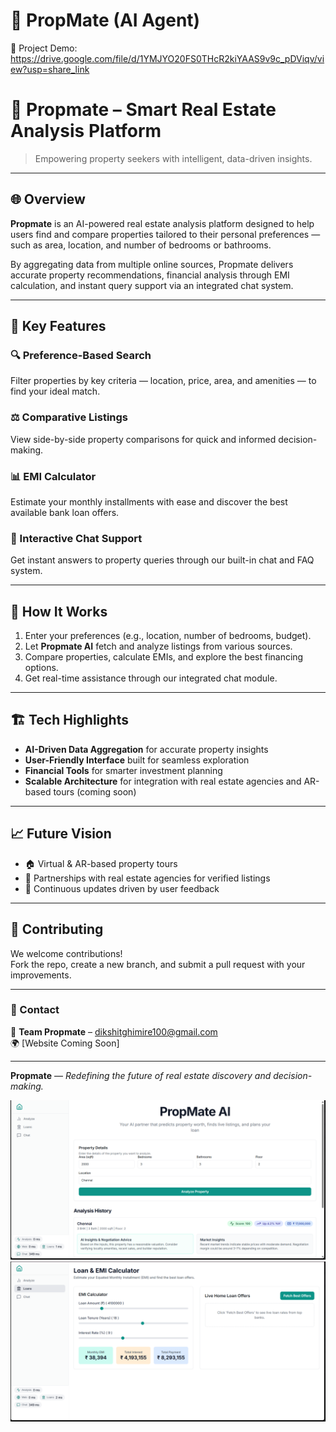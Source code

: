 # 🚀 PropMate (AI Agent)

🎥 Project Demo:
https://drive.google.com/file/d/1YMJYO20FS0THcR2kiYAAS9v9c_pDViqv/view?usp=share_link


# 🏡 Propmate – Smart Real Estate Analysis Platform

> Empowering property seekers with intelligent, data-driven insights.

---

## 🌐 Overview

**Propmate** is an AI-powered real estate analysis platform designed to help users find and compare properties tailored to their personal preferences — such as area, location, and number of bedrooms or bathrooms.

By aggregating data from multiple online sources, Propmate delivers accurate property recommendations, financial analysis through EMI calculation, and instant query support via an integrated chat system.

---

## 🚀 Key Features

### 🔍 Preference-Based Search  
Filter properties by key criteria — location, price, area, and amenities — to find your ideal match.

### ⚖️ Comparative Listings  
View side-by-side property comparisons for quick and informed decision-making.

### 📊 EMI Calculator  
Estimate your monthly installments with ease and discover the best available bank loan offers.

### 💬 Interactive Chat Support  
Get instant answers to property queries through our built-in chat and FAQ system.

---

## 🧠 How It Works
1. Enter your preferences (e.g., location, number of bedrooms, budget).  
2. Let **Propmate AI** fetch and analyze listings from various sources.  
3. Compare properties, calculate EMIs, and explore the best financing options.  
4. Get real-time assistance through our integrated chat module.

---

## 🏗️ Tech Highlights
- **AI-Driven Data Aggregation** for accurate property insights  
- **User-Friendly Interface** built for seamless exploration  
- **Financial Tools** for smarter investment planning  
- **Scalable Architecture** for integration with real estate agencies and AR-based tours (coming soon)

---

## 📈 Future Vision
- 🏠 Virtual & AR-based property tours  
- 🤝 Partnerships with real estate agencies for verified listings  
- 🔁 Continuous updates driven by user feedback

---

## 🤝 Contributing
We welcome contributions!  
Fork the repo, create a new branch, and submit a pull request with your improvements.

---

### 💬 Contact
📧 **Team Propmate** – dikshitghimire100@gmail.com  
🌍 [Website Coming Soon]

---

**Propmate** — *Redefining the future of real estate discovery and decision-making.*

![Banner](1st.png)
![Banner](2nd.png)


